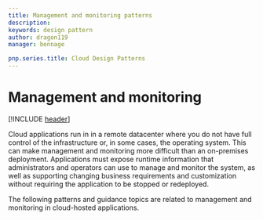 ```yaml
---
title: Management and monitoring patterns
description: 
keywords: design pattern
author: dragon119
manager: bennage

pnp.series.title: Cloud Design Patterns
---
```


# Management and monitoring

[!INCLUDE [header](../_includes/header.md)]

Cloud applications run in in a remote datacenter where you do not have full control of the infrastructure or, in some cases, the operating system. This can make management and monitoring more difficult than an on-premises deployment. Applications must expose runtime information that administrators and operators can use to manage and monitor the system, as well as supporting changing business requirements and customization without requiring the application to be stopped or redeployed.

The following patterns and guidance topics are related to management and monitoring in cloud-hosted applications.